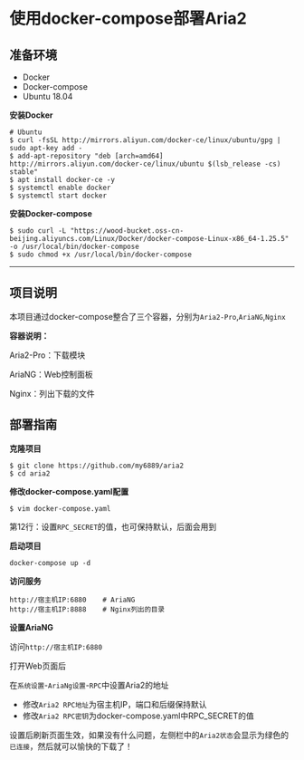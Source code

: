 # 使用docker-compose部署Aria2

## 准备环境

* Docker
* Docker-compose
* Ubuntu 18.04

**安装Docker**

```
# Ubuntu
$ curl -fsSL http://mirrors.aliyun.com/docker-ce/linux/ubuntu/gpg | sudo apt-key add -
$ add-apt-repository "deb [arch=amd64] http://mirrors.aliyun.com/docker-ce/linux/ubuntu $(lsb_release -cs) stable"
$ apt install docker-ce -y
$ systemctl enable docker
$ systemctl start docker
```

**安装Docker-compose**

```
$ sudo curl -L "https://wood-bucket.oss-cn-beijing.aliyuncs.com/Linux/Docker/docker-compose-Linux-x86_64-1.25.5" -o /usr/local/bin/docker-compose
$ sudo chmod +x /usr/local/bin/docker-compose
```

---

## 项目说明
本项目通过docker-compose整合了三个容器，分别为`Aria2-Pro`,`AriaNG`,`Nginx`

**容器说明：**

Aria2-Pro：下载模块

AriaNG：Web控制面板

Nginx：列出下载的文件

## 部署指南

**克隆项目**

```
$ git clone https://github.com/my6889/aria2
$ cd aria2
```

**修改docker-compose.yaml配置**

```
$ vim docker-compose.yaml
```

第12行：设置`RPC_SECRET`的值，也可保持默认，后面会用到

**启动项目**

```
docker-compose up -d 
```

**访问服务**

```
http://宿主机IP:6880    # AriaNG
http://宿主机IP:8888    # Nginx列出的目录
```

**设置AriaNG**

访问`http://宿主机IP:6880`

打开Web页面后

在`系统设置`-`AriaNg设置`-`RPC`中设置Aria2的地址

* 修改`Aria2 RPC地址`为宿主机IP，端口和后缀保持默认
* 修改`Aria2 RPC密钥`为docker-compose.yaml中RPC_SECRET的值

设置后刷新页面生效，如果没有什么问题，左侧栏中的`Aria2状态`会显示为绿色的`已连接`，然后就可以愉快的下载了！
